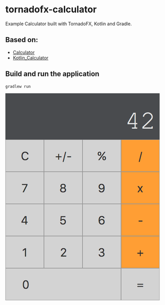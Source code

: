 # tornadofx-calculator

Example Calculator built with TornadoFX, Kotlin and Gradle.

## Based on:

- [Calculator](https://github.com/edvin/calculator)
- [Kotlin_Calculator](https://github.com/tensor-programming/Kotlin_Calculator)

## Build and run the application

```bash
gradlew run
```

![Calculator](/screenshot.png?raw=true "Calculator")